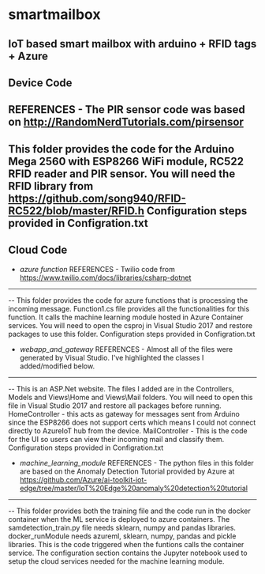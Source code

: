 # smartmailbox
IoT based smart mailbox with arduino + RFID tags + Azure
----------------------------
**Device Code**
----------------------------
REFERENCES - The PIR sensor code was based on  http://RandomNerdTutorials.com/pirsensor
------------------------
This folder provides the code for the Arduino Mega 2560 with ESP8266 WiFi module, RC522 RFID reader and PIR sensor.
You will need the RFID library from https://github.com/song940/RFID-RC522/blob/master/RFID.h
Configuration steps provided in Configration.txt
------------------------
**Cloud Code**
------------------------

- *azure function*
REFERENCES - Twilio code from https://www.twilio.com/docs/libraries/csharp-dotnet
----------------
-- This folder provides the code for azure functions that is processing the incoming message. Function1.cs file provides all the functionalities for this function. It calls the machine learning module hosted in
Azure Container services. You will need to open the csproj in Visual Studio 2017 and restore packages to use this folder.
Configuration steps provided in Configration.txt
- *webapp_and_gateway*
REFERENCES - Almost all of the files were generated by Visual Studio. I've highlighted the classes I added/modified below.
---------------------
-- This is an ASP.Net website. The files I added are in the Controllers, Models and Views\Home and Views\Mail folders. You will need to open
this file in Visual Studio 2017 and restore all packages before running.
HomeController - this acts as gateway for messages sent from Arduino since the ESP8266 does not support certs which means I could not connect
directly to AzureIoT hub from the device.
MailController - This is the code for the UI so users can view their incoming mail and classify them.
Configuration steps provided in Configration.txt
- *machine_learning_module*
REFERENCES - The python files in this folder are based on the Anomaly Detection Tutorial provided by Azure at https://github.com/Azure/ai-toolkit-iot-edge/tree/master/IoT%20Edge%20anomaly%20detection%20tutorial
-------------------
-- This folder provides both the training file and the code run in the docker container when the ML service is deployed to azure containers.
The samdetection_train.py file needs sklearn, numpy and pandas libraries.
docker_runModule needs azureml, sklearn, numpy, pandas and pickle libraries. This is the code triggered when the funtions calls the container service.
The configuration section contains the Jupyter notebook used to setup the cloud services needed for the machine learning module.
